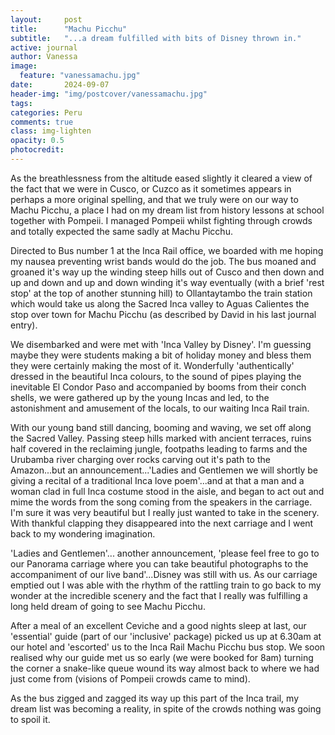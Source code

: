 ```yaml
---
layout:     post
title:      "Machu Picchu"
subtitle:   "...a dream fulfilled with bits of Disney thrown in."
active: journal
author: Vanessa
image:
  feature: "vanessamachu.jpg"
date:       2024-09-07
header-img: "img/postcover/vanessamachu.jpg"
tags:
categories: Peru
comments: true
class: img-lighten 
opacity: 0.5
photocredit:
---
```


As the breathlessness from the altitude eased slightly it cleared a view of the fact that we were in Cusco, or Cuzco as it sometimes appears in perhaps a more original spelling, and that we truly were on our way to Machu Picchu, a place I had on my dream list from history lessons at school together with Pompeii. I managed Pompeii whilst fighting through crowds and totally expected the same sadly at Machu Picchu. 

Directed to Bus number 1 at the Inca Rail office, we boarded with me hoping my nausea preventing wrist bands would do the job. The bus moaned and groaned it's way up the winding steep hills out of Cusco and then down and up and down and up and down winding it's way eventually  (with a brief 'rest stop' at the top of another stunning hill) to Ollantaytambo the train station which would take us along the Sacred Inca valley to Aguas Calientes the stop over town for Machu Picchu (as described by David in his last journal entry). 

We disembarked and were met with 'Inca Valley by Disney'. I'm guessing maybe they were students making a bit of holiday money and bless them they were certainly making the most of it. Wonderfully 'authentically' dressed in the beautiful Inca colours, to the sound of pipes playing the inevitable El Condor Paso and accompanied by booms from their conch shells, we were gathered up by the young Incas and led, to the astonishment and amusement of the locals, to our waiting Inca Rail train.

With our young band still dancing, booming and waving, we set off along the Sacred Valley. Passing steep hills marked with ancient terraces, ruins half covered in the reclaiming jungle, footpaths leading to farms and the Urubamba river charging over rocks carving out it's path to the Amazon...but an announcement...'Ladies and Gentlemen we will shortly be giving a recital of a traditional Inca love poem'...and at that a man and a woman clad in full Inca costume stood in the aisle,  and began to act out and mime the words from the song coming from the speakers in the carriage. I'm sure it was very beautiful but I really just wanted to take in the scenery. With thankful clapping they disappeared into the next carriage and I went back to my wondering imagination.

'Ladies and Gentlemen'... another announcement, 'please feel free to go to our Panorama carriage where you can take beautiful photographs to the accompaniment of our live band'...Disney was still with us. As our carriage emptied out I was able with the rhythm of the rattling train to go back to my wonder at the incredible scenery and the fact that I really was fulfilling a long held dream of going to see Machu Picchu.   

After a meal of an excellent Ceviche and a good nights sleep at last, our 'essential' guide (part of our 'inclusive' package) picked us up at 6.30am at our hotel and 'escorted' us to the Inca Rail Machu Picchu bus stop.  We soon realised why our guide met us so early (we were booked for 8am) turning the corner a snake-like queue wound its way almost back to where we had just come from (visions of Pompeii crowds came to mind).

As the bus zigged and zagged its way up this part of the Inca trail, my dream list was becoming a reality, in spite of the crowds nothing was going to spoil it.








